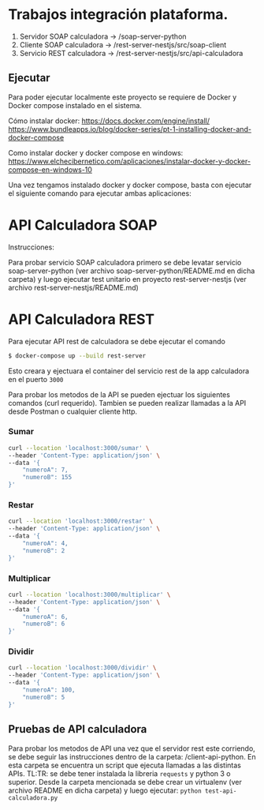 # Trabajos integración plataforma.


1. Servidor SOAP calculadora -> /soap-server-python
2. Cliente SOAP calculadora -> /rest-server-nestjs/src/soap-client 
3. Servicio REST calculadora -> /rest-server-nestjs/src/api-calculadora


## Ejecutar
Para poder ejecutar localmente este proyecto se requiere de Docker y Docker compose instalado en el sistema.    

Cómo instalar docker: 
    https://docs.docker.com/engine/install/ 
    https://www.bundleapps.io/blog/docker-series/pt-1-installing-docker-and-docker-compose

Como instalar docker y docker compose en windows: https://www.elchecibernetico.com/aplicaciones/instalar-docker-y-docker-compose-en-windows-10


Una vez tengamos instalado docker y docker compose, basta con ejecutar el siguiente comando para ejecutar ambas aplicaciones: 

# API Calculadora SOAP

Instrucciones: 

Para probar servicio SOAP calculadora primero se debe levatar servicio soap-server-python (ver archivo soap-server-python/README.md en dicha carpeta) y luego ejecutar test unitario en proyecto rest-server-nestjs (ver archivo rest-server-nestjs/README.md)

# API Calculadora REST

Para ejecutar API rest de calculadora se debe ejecutar el comando 

````bash
$ docker-compose up --build rest-server
````

Esto creara y ejectuara el container del servicio rest de la app calculadora en el puerto `3000`

Para probar los metodos de la API se pueden ejectuar los siguientes comandos (curl requerido). Tambien se pueden realizar llamadas a la API desde Postman o cualquier cliente http.


### Sumar
````bash
curl --location 'localhost:3000/sumar' \
--header 'Content-Type: application/json' \
--data '{
    "numeroA": 7,
    "numeroB": 155
}'
````

### Restar
````bash
curl --location 'localhost:3000/restar' \
--header 'Content-Type: application/json' \
--data '{
    "numeroA": 4,
    "numeroB": 2
}'
````

### Multiplicar
````bash
curl --location 'localhost:3000/multiplicar' \
--header 'Content-Type: application/json' \
--data '{
    "numeroA": 6,
    "numeroB": 6
}'
````


### Dividir
````bash
curl --location 'localhost:3000/dividir' \
--header 'Content-Type: application/json' \
--data '{
    "numeroA": 100,
    "numeroB": 5
}'
````


## Pruebas de API calculadora

Para probar los metodos de API una vez que el servidor rest este corriendo, se debe seguir las instrucciones dentro de la carpeta: /client-api-python. 
En esta carpeta se encuentra un script que ejecuta llamadas a las distintas APIs. TL:TR: se debe tener instalada la libreria `requests` y python 3 o superior. Desde la carpeta mencionada se debe crear un virtualenv (ver archivo README en dicha carpeta) y luego ejecutar: `python test-api-calculadora.py`
